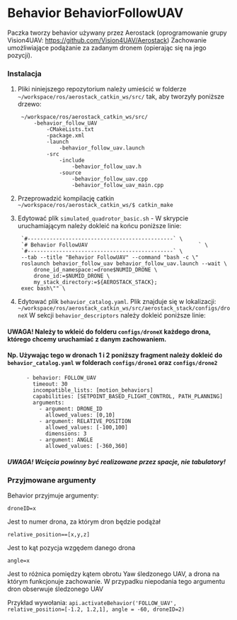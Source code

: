 # Behavior BehaviorFollowUAV
Paczka tworzy behavior używany przez Aerostack (oprogramowanie grupy Vision4UAV: https://github.com/Vision4UAV/Aerostack)
Zachowanie umożliwiające podążanie za zadanym dronem (opierając się na jego pozycji).
### Instalacja ###
1. Pliki niniejszego repozytorium należy umieścić w folderze 
    `~/workspace/ros/aerostack_catkin_ws/src/`
    tak, aby tworzyły poniższe drzewo:
    
        ~/workspace/ros/aerostack_catkin_ws/src/
            -behavior_follow_UAV
    		    -CMakeLists.txt
                -package.xml
                -launch
                    -behavior_follow_uav.launch
    			-src
                    -include
                        -behavior_follow_uav.h
                    -source
                        -behavior_follow_uav.cpp
                        -behavior_follow_uav_main.cpp

2. Przeprowadzić kompilację catkin `~/workspace/ros/aerostack_catkin_ws/$ catkin_make`
3. Edytować plik `simulated_quadrotor_basic.sh` - W skrypcie uruchamiającym należy dokleić na końcu poniższe linie:
    
	    `#----------------------------------------------` \
	    `# Behavior FollowUAV                                   ` \
	    `#----------------------------------------------` \
	    --tab --title "Behavior FollowUAV" --command "bash -c \"
	    roslaunch behavior_follow_uav behavior_follow_uav.launch --wait \
    		drone_id_namespace:=drone$NUMID_DRONE \
    		drone_id:=$NUMID_DRONE \
    		my_stack_directory:=${AEROSTACK_STACK};
    	exec bash\"" \
    
4. Edytować plik `behavior_catalog.yaml`. Plik znajduje się w lokalizacji: `~/workspace/ros/aerostack_catkin_ws/src/aerostack_stack/configs/droneX` 
    W sekcji `behavior_descriptors` należy dokleić poniższe linie:
#### UWAGA! Należy to wkleić do folderu `configs/droneX` każdego drona, którego chcemy uruchamiać z danym zachowaniem.
#### Np. Używając tego w dronach 1 i 2 poniższy fragment należy dokleić do `behavior_catalog.yaml` w folderach `configs/drone1` oraz `configs/drone2`
	    
		
          - behavior: FOLLOW_UAV
            timeout: 30
            incompatible_lists: [motion_behaviors]
            capabilities: [SETPOINT_BASED_FLIGHT_CONTROL, PATH_PLANNING]
            arguments:
              - argument: DRONE_ID
                allowed_values: [0,10]
              - argument: RELATIVE_POSITION
                allowed_values: [-100,100]
                dimensions: 3
              - argument: ANGLE
                allowed_values: [-360,360]
                
		    
				
##### UWAGA! Wcięcia powinny być realizowane przez spacje, nie tabulatory!

### Przyjmowane argumenty ###
Behavior przyjmuje argumenty:
    
    droneID=x
    
Jest to numer drona, za którym dron będzie podążał
    
    relative_position==[x,y,z]
    
Jest to kąt pozycja wzgędem danego drona
    
    angle=x
    
Jest to różnica pomiędzy kątem obrotu Yaw śledzonego UAV, a drona na którym funkcjonuje zachowanie. W przypadku niepodania tego argumentu dron obserwuje śledzonego UAV


Przykład wywołania:
`api.activateBehavior('FOLLOW_UAV', relative_position=[-1.2, 1.2,1], angle = -60, droneID=2)`
